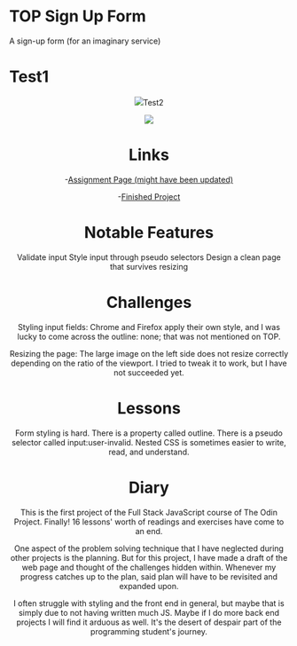 # TOP Sign Up Form
A sign-up form (for an imaginary service)

# Test1

<div align="center">
    <img src="./images/background-img.png>
</div>

# Test2

![](https://github.com/ErreurDeSyntaxe/sign-up-form/blob/main/images/background-img.png)

# Links

-[Assignment Page (might have been updated)](https://www.theodinproject.com/lessons/node-path-intermediate-html-and-css-sign-up-form)

-[Finished Project](https://erreurdesyntaxe.github.io/sign-up-form/)

# Notable Features

Validate input
Style input through pseudo selectors
Design a clean page that survives resizing

# Challenges

Styling input fields: Chrome and Firefox apply their own style, and I was lucky
to come across the outline: none; that was not mentioned on TOP.

Resizing the page: The large image on the left side does not resize correctly 
depending on the ratio of the viewport. I tried to tweak it to work, but I have
not succeeded yet.

# Lessons

Form styling is hard. 
There is a property called outline.
There is a pseudo selector called input:user-invalid.
Nested CSS is sometimes easier to write, read, and understand.

# Diary

This is the first project of the Full Stack JavaScript course of The Odin
Project. Finally! 16 lessons' worth of readings and exercises have come to 
an end. 

One aspect of the problem solving technique that I have neglected during other 
projects is the planning. But for this project, I have made a draft of the 
web page and thought of the challenges hidden within. Whenever my progress 
catches up to the plan, said plan will have to be revisited and expanded upon. 

I often struggle with styling and the front end in general, but maybe that is
simply due to not having written much JS. Maybe if I do more back end projects
I will find it arduous as well. It's the desert of despair part of the 
programming student's journey.
